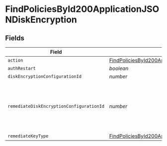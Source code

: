 # FindPoliciesById200ApplicationJSONDiskEncryption


## Fields

| Field                                                                                                                                                           | Type                                                                                                                                                            | Required                                                                                                                                                        | Description                                                                                                                                                     | Example                                                                                                                                                         |
| --------------------------------------------------------------------------------------------------------------------------------------------------------------- | --------------------------------------------------------------------------------------------------------------------------------------------------------------- | --------------------------------------------------------------------------------------------------------------------------------------------------------------- | --------------------------------------------------------------------------------------------------------------------------------------------------------------- | --------------------------------------------------------------------------------------------------------------------------------------------------------------- |
| `action`                                                                                                                                                        | [FindPoliciesById200ApplicationJSONDiskEncryptionAction](../../models/operations/findpoliciesbyid200applicationjsondiskencryptionaction.md)                     | :heavy_minus_sign:                                                                                                                                              | N/A                                                                                                                                                             |                                                                                                                                                                 |
| `authRestart`                                                                                                                                                   | *boolean*                                                                                                                                                       | :heavy_minus_sign:                                                                                                                                              | N/A                                                                                                                                                             |                                                                                                                                                                 |
| `diskEncryptionConfigurationId`                                                                                                                                 | *number*                                                                                                                                                        | :heavy_minus_sign:                                                                                                                                              | N/A                                                                                                                                                             | 1                                                                                                                                                               |
| `remediateDiskEncryptionConfigurationId`                                                                                                                        | *number*                                                                                                                                                        | :heavy_minus_sign:                                                                                                                                              | disk encryption ID to utilize for remediating institutional recovery key types.                                                                                 | 1                                                                                                                                                               |
| `remediateKeyType`                                                                                                                                              | [FindPoliciesById200ApplicationJSONDiskEncryptionRemediateKeyType](../../models/operations/findpoliciesbyid200applicationjsondiskencryptionremediatekeytype.md) | :heavy_minus_sign:                                                                                                                                              | N/A                                                                                                                                                             |                                                                                                                                                                 |